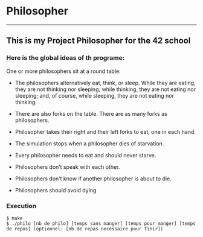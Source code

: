 # Philosopher
***

## This is my Project Philosopher for the 42 school


### Here is the global ideas of th programe:


One or more philosophers sit at a round table:


* The philosophers alternatively eat, think, or sleep.
While they are eating, they are not thinking nor sleeping; while thinking, they are not eating nor sleeping;
and, of course, while sleeping, they are not eating nor thinking.

* There are also forks on the table. There are as many forks as philosophers.

* Philosopher takes their right and their left forks to eat, one in each hand.

* The simulation stops when a philosopher dies of starvation.

* Every philosopher needs to eat and should never starve.

* Philosophers don’t speak with each other.

* Philosophers don’t know if another philosopher is about to die.

* Philosophers should avoid dying


### Execution

```
$ make
$ ./philo [nb de philo] [temps sans manger] [temps pour manger] [temps de repos] (optionnel: [nb de repas necessaire pour finir])

```
